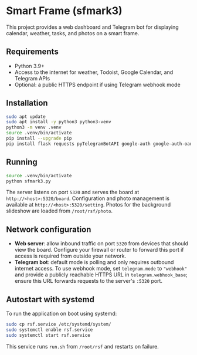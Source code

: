 # Smart Frame (sfmark3)

This project provides a web dashboard and Telegram bot for displaying calendar, weather,
tasks, and photos on a smart frame.

## Requirements
- Python 3.9+
- Access to the internet for weather, Todoist, Google Calendar, and Telegram APIs
- Optional: a public HTTPS endpoint if using Telegram webhook mode

## Installation
```bash
sudo apt update
sudo apt install -y python3 python3-venv
python3 -m venv .venv
source .venv/bin/activate
pip install --upgrade pip
pip install flask requests pyTelegramBotAPI google-auth google-auth-oauthlib google-api-python-client
```

## Running
```bash
source .venv/bin/activate
python sfmark3.py
```
The server listens on port `5320` and serves the board at `http://<host>:5320/board`.
Configuration and photo management is available at `http://<host>:5320/setting`.
Photos for the background slideshow are loaded from `/root/rsf/photo`.

## Network configuration
- **Web server**: allow inbound traffic on port `5320` from devices that should view the board. Configure
  your firewall or router to forward this port if access is required from outside your network.
- **Telegram bot**: default mode is polling and only requires outbound internet access. To use webhook mode,
  set `telegram.mode` to `"webhook"` and provide a publicly reachable HTTPS URL in `telegram.webhook_base`; ensure this
  URL forwards requests to the server's `:5320` port.

## Autostart with systemd
To run the application on boot using systemd:

```bash
sudo cp rsf.service /etc/systemd/system/
sudo systemctl enable rsf.service
sudo systemctl start rsf.service
```

This service runs `run.sh` from `/root/rsf` and restarts on failure.
